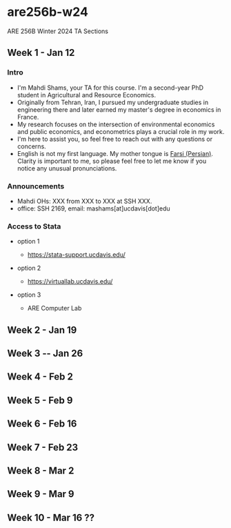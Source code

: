 # are256b-w24
ARE 256B Winter 2024 TA Sections

## Week 1 - Jan 12
### Intro
- I'm Mahdi Shams, your TA for this course. I'm a second-year PhD student in 
  Agricultural and Resource Economics. 
- Originally from Tehran, Iran, I pursued my undergraduate studies in 
  engineering there and later earned my master's degree in economics in France.
- My research focuses on the intersection of environmental economics and 
  public economics, and econometrics plays a crucial role in my work. 
- I'm here to assist you, so feel free to reach out with any questions or 
  concerns.
- English is not my first language. My mother tongue is 
  [Farsi (Persian)](https://simple.wikipedia.org/wiki/Persian_language). 
  Clarity is important to me, so please feel free to let me know if you notice
  any unusual pronunciations. 

### Announcements
- Mahdi OHs: XXX from XXX to XXX at SSH XXX.  
- office: SSH 2169, email: mashams[at]ucdavis[dot]edu

### Access to Stata
- option 1
	- https://stata-support.ucdavis.edu/
  
- option 2
	- https://virtuallab.ucdavis.edu/

- option 3
  - ARE Computer Lab

## Week 2 - Jan 19

## Week 3 -- Jan 26

## Week 4 - Feb 2

## Week 5 - Feb 9

## Week 6 - Feb 16

## Week 7 - Feb 23

## Week 8 - Mar 2

## Week 9 - Mar 9

## Week 10 - Mar 16 ??